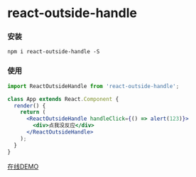 # react-outside-handle

### 安装

```shell
npm i react-outside-handle -S
```

### 使用

```jsx
import ReactOutsideHandle from 'react-outside-handle';

class App extends React.Component {
  render() {
    return (
      <ReactOutsideHandle handleClick={() => alert(123)}>
        <div>点我没反应</div>
      </ReactOutsideHandle>
    );
  }
}
```

[在线DEMO](https://codesandbox.io/s/9o0mm2476o)
